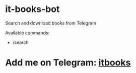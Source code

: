 # it-books-bot
Search and download books from Telegram

Available commands:

* /search

# Add me on Telegram: [itbooks](tg://resolve?domain=itbooksbot)